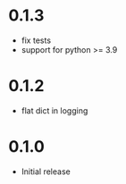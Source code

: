 # 0.1.3
* fix tests
* support for python >= 3.9

# 0.1.2
* flat dict in logging

# 0.1.0

* Initial release
